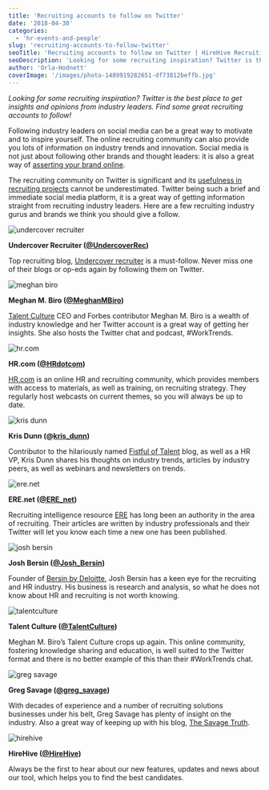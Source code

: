 ```yaml
---
title: 'Recruiting accounts to follow on Twitter'
date: '2018-04-30'
categories:
  - 'hr-events-and-people'
slug: 'recruiting-accounts-to-follow-twitter'
seoTitle: 'Recruiting accounts to follow on Twitter | HireHive Recruiting Software'
seoDescription: 'Looking for some recruiting inspiration? Twitter is the best place to get insights from industry leaders. Here are some recruiting accounts to follow!'
author: 'Orla-Hodnett'
coverImage: '/images/photo-1489919282651-df73812beffb.jpg'
---
```


_Looking for some recruiting inspiration? Twitter is the best place to get insights and opinions from industry leaders. Find some great recruiting accounts to follow!_

Following industry leaders on social media can be a great way to motivate and to inspire yourself. The online recruiting community can also provide you lots of information on industry trends and innovation. Social media is not just about following other brands and thought leaders: it is also a great way of [asserting your brand online](https://hirehive.com/social-recruiting-branding-recruiter/).

The recruiting community on Twitter is significant and its [usefulness in recruiting projects](https://hirehive.com/twitter-still-relevant-recruiting/) cannot be underestimated. Twitter being such a brief and immediate social media platform, it is a great way of getting information straight from recruiting industry leaders. Here are a few recruiting industry gurus and brands we think you should give a follow.

![undercover recruiter](/images/kes_kopz_400x400.jpg)

**Undercover Recruiter (**[**@UndercoverRec**](https://twitter.com/undercoverrec?lang=en)**)**

Top recruiting blog, [Undercover recruiter](https://theundercoverrecruiter.com/) is a must-follow. Never miss one of their blogs or op-eds again by following them on Twitter.

![meghan biro](/images/2b5d200.jpg)

**Meghan M. Biro (**[**@MeghanMBiro**](https://twitter.com/meghanmbiro?lang=en)**)**

[Talent Culture](https://talentculture.com/) CEO and Forbes contributor Meghan M. Biro is a wealth of industry knowledge and her Twitter account is a great way of getting her insights. She also hosts the Twitter chat and podcast, #WorkTrends.

![hr.com](/images/rq_bbmm4_400x400.jpg)

**HR.com (**[**@HRdotcom**](https://twitter.com/HRdotcom)**)**

[HR.com](https://www.hr.com/en?t=/Default/spl_login) is an online HR and recruiting community, which provides members with access to materials, as well as training, on recruiting strategy. They regularly host webcasts on current themes, so you will always be up to date.

![kris dunn](/images/b35fce7686186a573667f6b7d008c351_400x400.jpeg)

**Kris Dunn (@**[**kris_dunn**](https://twitter.com/kris_dunn?lang=en)**)**

Contributor to the hilariously named [Fistful of Talent](http://fistfuloftalent.com/) blog, as well as a HR VP, Kris Dunn shares his thoughts on industry trends, articles by industry peers, as well as webinars and newsletters on trends.

![ere.net](/images/arkkzx_z_400x400.png)

**ERE.net (**[**@ERE_net**](https://twitter.com/ERE_net)**)**

Recruiting intelligence resource [ERE](https://www.ere.net/) has long been an authority in the area of recruiting. Their articles are written by industry professionals and their Twitter will let you know each time a new one has been published.

![josh bersin](/images/aaiabadgaawaaqaaaaaaaarxaaaajge0nmm0yzi1ltq4nwutndg0ms1hywrllwqxmdm0ytmwzgy2mg.jpg)

**Josh Bersin (**[**@Josh_Bersin**](https://twitter.com/Josh_Bersin)**)**

Founder of [Bersin by Deloitte](https://www.bersin.com/), Josh Bersin has a keen eye for the recruiting and HR industry. His business is research and analysis, so what he does not know about HR and recruiting is not worth knowing.

![talentculture](/images/qqdrrfep_400x400.jpg)

**Talent Culture (**[**@TalentCulture**](https://twitter.com/TalentCulture)**)**

Meghan M. Biro’s Talent Culture crops up again. This online community, fostering knowledge sharing and education, is well suited to the Twitter format and there is no better example of this than their #WorkTrends chat.

![greg savage](/images/w9f3gm8t_400x400.jpg)

**Greg Savage (**[**@greg_savage**](https://twitter.com/greg_savage?lang=en)**)**

With decades of experience and a number of recruiting solutions businesses under his belt, Greg Savage has plenty of insight on the industry. Also a great way of keeping up with his blog, [The Savage Truth](http://gregsavage.com.au/the-savage-truth/).

![hirehive](/images/ybzgwv48_400x400.png)

**HireHive (**[**@HireHive**](https://twitter.com/hirehive)**)**

Always be the first to hear about our new features, updates and news about our tool, which helps you to find the best candidates.
